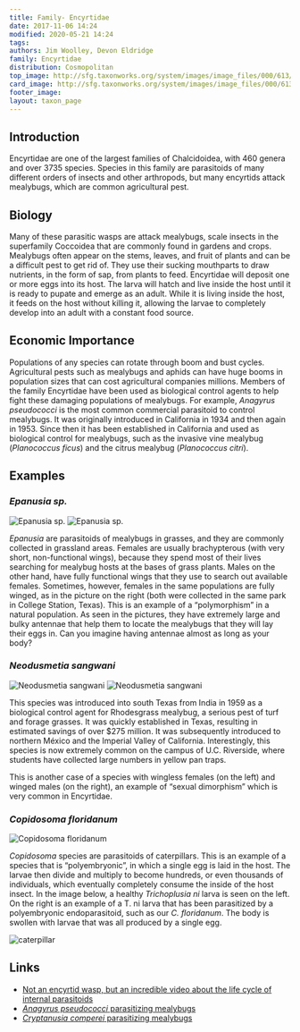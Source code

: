 ```yaml
---
title: Family- Encyrtidae 
date: 2017-11-06 14:24 
modified: 2020-05-21 14:24 
tags: 
authors: Jim Woolley, Devon Eldridge
family: Encyrtidae
distribution: Cosmopolitan
top_image: http://sfg.taxonworks.org/system/images/image_files/000/613/916/original/img_0_1.png
card_image: http://sfg.taxonworks.org/system/images/image_files/000/613/913/medium/img_2_1.png
footer_image: 
layout: taxon_page
---
```


## Introduction

Encyrtidae are one of the largest families of Chalcidoidea, with 460 genera and over 3735 species. Species in this family are parasitoids of many different orders of insects and other arthropods, but many encyrtids attack mealybugs, which are common agricultural pest. 

## Biology 

Many of these parasitic wasps are attack mealybugs, scale insects in the superfamily Coccoidea that are commonly found in gardens and crops. Mealybugs often appear on the stems, leaves, and fruit of plants and can be a difficult pest to get rid of. They use their sucking mouthparts to draw nutrients, in the form of sap, from plants to feed. Encyrtidae will deposit one or more eggs into its host. The larva will hatch and live inside the host until it is ready to pupate and emerge as an adult. While it is living inside the host, it feeds on the host without killing it, allowing the larvae to completely develop into an adult with a constant food source. 

## Economic Importance
Populations of any species can rotate through boom and bust cycles. Agricultural pests such as mealybugs and aphids can have huge booms in population sizes that can cost agricultural companies millions. Members of the family Encyrtidae have been used as biological control agents to help fight these damaging populations of mealybugs. For example, _Anagyrus pseudococci_ is the most common commercial parasitoid to control mealybugs. It was originally introduced in California in 1934 and then again in 1953. Since then it has been established in California and used as biological control for mealybugs, such as the invasive vine mealybug (_Planococcus ficus_) and the citrus mealybug (_Planococcus citri_). 

## Examples

### _Epanusia sp._

![Epanusia sp.](http://sfg.taxonworks.org/system/images/image_files/000/613/913/medium/img_2_1.png)
![Epanusia sp.](http://sfg.taxonworks.org/system/images/image_files/000/613/914/medium/img_2_2.png)

_Epanusia_ are parasitoids of mealybugs in grasses, and they are commonly collected in grassland areas.  Females are usually brachypterous (with very short, non-functional wings), because they spend most of their lives searching for mealybug hosts at the bases of grass plants. Males on the other hand, have fully functional wings that they use to search out available females. Sometimes, however, females in the same populations are fully winged, as in the picture on the right (both were collected in the same park in College Station, Texas).  This is an example of a “polymorphism” in a natural population. 
As seen in the pictures, they have extremely large and bulky antennae that help them to locate the mealybugs that they will lay their eggs in. Can you imagine having antennae almost as long as your body? 

### _Neodusmetia sangwani_

![Neodusmetia sangwani](http://sfg.taxonworks.org/system/images/image_files/000/613/917/medium/img_3_2.png)
![Neodusmetia sangwani](http://sfg.taxonworks.org/system/images/image_files/000/613/918/medium/img_4_1.png) 

This species was introduced into south Texas from India in 1959 as a biological control agent for Rhodesgrass mealybug, a serious pest of turf and forage grasses.  It was quickly established in Texas, resulting in estimated savings of over $275 million.  It was subsequently introduced to northern México and the Imperial Valley of California.  Interestingly, this species is now extremely common on the campus of U.C. Riverside, where students have collected large numbers in yellow pan traps.

This is another case of a species with wingless females (on the left) and winged males (on the right), an example of “sexual dimorphism” which is very common in Encyrtidae.

### _Copidosoma floridanum_

![Copidosoma floridanum](http://sfg.taxonworks.org/system/images/image_files/000/613/918/medium/img_4_1.png)

_Copidosoma_ species are parasitoids of caterpillars.  This is an example of a species that is “polyembryonic”, in which a single egg is laid in the host. The larvae then divide and multiply to become hundreds, or even thousands of individuals, which eventually completely consume the inside of the host insect. In the image below, a healthy _Trichoplusia ni_ larva is seen on the left. On the right is an example of a T. ni larva that has been parasitized by a polyembryonic endoparasitoid, such as our _C. floridanum_. The body is swollen with larvae that was all produced by a single egg. 

![caterpillar](http://sfg.taxonworks.org/system/images/image_files/000/613/919/original/img_5_1.png)

## Links

* [Not an encyrtid wasp, but an incredible video about the life cycle of internal parasitoids](https://www.youtube.com/watch?v=vMG-LWyNcAs)
* [_Anagyrus pseudococci_ parasitizing mealybugs](https://www.youtube.com/watch?v=BQaWbDFxzyE)
* [_Cryptanusia comperei_ parasitizing mealybugs](https://www.youtube.com/watch?v=G72i_0y-4Ug)


